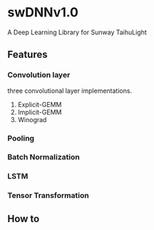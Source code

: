 # swDNNv1.0
A Deep Learning Library for Sunway TaihuLight

## Features
### Convolution layer
three convolutional layer implementations.  
1. Explicit-GEMM  
2. Implicit-GEMM  
3. Winograd  

### Pooling

### Batch Normalization

### LSTM

### Tensor Transformation

## How to
#